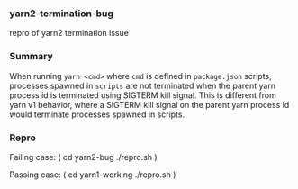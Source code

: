 ### yarn2-termination-bug
repro of yarn2 termination issue

### Summary

When running `yarn <cmd>` where `cmd` is defined in `package.json` scripts, processes spawned in `scripts` are not terminated when the parent yarn process id is terminated using SIGTERM kill signal. This is different from yarn v1 behavior, where a SIGTERM kill signal on the parent yarn process id would terminate processes spawned in scripts.

### Repro

Failing case:
(
  cd yarn2-bug
  ./repro.sh
)

Passing case:
(
  cd yarn1-working
  ./repro.sh
)
